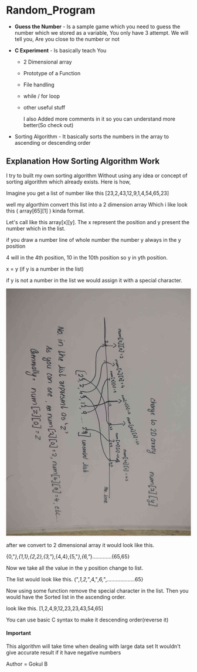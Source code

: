 # Random_Program

- **Guess the Number** - Is a sample game which you need to guess the number which we stored as a variable, You only have 3 attempt. We will tell you, Are you close to the number or not

- **C Experiment**  - Is basically teach You 
  - 2 Dimensional array
  - Prototype of a Function
  - File handling
  - while / for loop
  - other useful stuff
 
    I also Added more comments in it so you can understand more better(So check out)

- Sorting Algorithm  - It basically sorts the numbers in the array to ascending or descending order

## Explanation How Sorting Algorithm Work

I try to built my own sorting algorithm Without using any idea or concept of sorting algorithm which already exists.
Here is how,

Imagine you get a list of number like this [23,2,43,12,9,1,4,54,65,23] 

well my algorthim convert this list into a 2 dimension array Which i like look this ( array[65][1] ) kinda format.

Let's call like this array[x][y]. The x represent the position and y present the number which in the list.

if you draw a number line of whole number the number y always in the y position

4 will in the 4th position, 10 in the 10th position so y in yth position.

x = y (if y is a number in the list)

if y is not a number in the list we would assign it with a special character.

![Alt Text](sort_algorithm.jpg)


after we convert to 2 dimensional array it would look like this.

{0,"*},{1,1},{2,2},{3,"*},{4,4},{5,"*},{6,"*}.............{65,65}

Now we take all the value in the y position change to list.

The list would look like this.
("*,1,2,"*,4,"*,6,"*,...................65}

Now using some function remove the special character in the list. Then you would have the Sorted list in the ascending order.

look like this.
[1,2,4,9,12,23,23,43,54,65]

You can use basic C syntax to make it descending order(reverse it)

#### Important 

This algorithm will take time when dealing with large data set
It wouldn't give accurate result if it have negative numbers



        


Author = Gokul B
          
          
          
          
          
          
  
